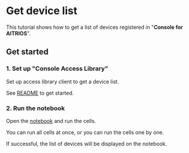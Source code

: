 # Get device list

This tutorial shows how to get a list of devices registered in "**Console for AITRIOS**".

## Get started

### 1. Set up "**Console Access Library**"
Set up access library client to get a device list.

See [README](../../../_common/set_up_console_client/README.md) to get started.

### 2. Run the notebook
Open the [notebook](./get_device_list.ipynb) and run the cells.

You can run all cells at once, or you can run the cells one by one.

If successful, the list of devices will be displayed on the notebook.
